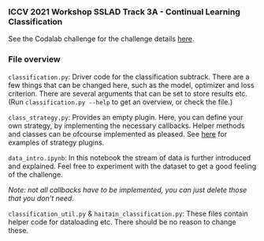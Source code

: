 ### ICCV 2021 Workshop SSLAD Track 3A - Continual Learning Classification

See the Codalab challenge for the challenge details
[here](https://competitions.codalab.org/competitions/33830).

### File overview

`classification.py`: Driver code for the classification subtrack. 
There are a few things that can be changed here, such as the
model, optimizer and loss criterion. There are several arguments that can be set to store 
results etc. (Run `classification.py --help` to get an overview, or check the file.)

`class_strategy.py`: Provides an empty plugin. Here, you can define
your own strategy, by implementing the necessary callbacks. Helper
methods and classes can be ofcourse implemented as pleased. See
[here](https://github.com/VerwimpEli/avalanche/tree/master/avalanche/training/plugins)
for examples of strategy plugins.

`data_intro.ipynb`: In this notebook the stream of data is further introduced and explained.
Feel free to experiment with the dataset to get a good feeling of the challenge.

*Note: not all callbacks
have to be implemented, you can just delete those that you don't need.* 

`classification_util.py` & `haitain_classification.py`: These files contain helper code for 
dataloading etc. There should be no reason to change these.
